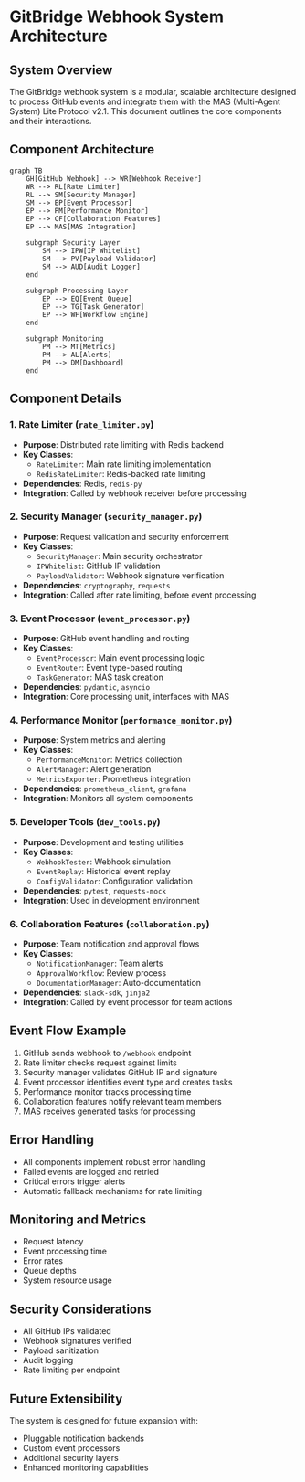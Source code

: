 # GitBridge Webhook System Architecture

## System Overview

The GitBridge webhook system is a modular, scalable architecture designed to process GitHub events and integrate them with the MAS (Multi-Agent System) Lite Protocol v2.1. This document outlines the core components and their interactions.

## Component Architecture

```mermaid
graph TB
    GH[GitHub Webhook] --> WR[Webhook Receiver]
    WR --> RL[Rate Limiter]
    RL --> SM[Security Manager]
    SM --> EP[Event Processor]
    EP --> PM[Performance Monitor]
    EP --> CF[Collaboration Features]
    EP --> MAS[MAS Integration]
    
    subgraph Security Layer
        SM --> IPW[IP Whitelist]
        SM --> PV[Payload Validator]
        SM --> AUD[Audit Logger]
    end
    
    subgraph Processing Layer
        EP --> EQ[Event Queue]
        EP --> TG[Task Generator]
        EP --> WF[Workflow Engine]
    end
    
    subgraph Monitoring
        PM --> MT[Metrics]
        PM --> AL[Alerts]
        PM --> DM[Dashboard]
    end
```

## Component Details

### 1. Rate Limiter (`rate_limiter.py`)
- **Purpose**: Distributed rate limiting with Redis backend
- **Key Classes**: 
  - `RateLimiter`: Main rate limiting implementation
  - `RedisRateLimiter`: Redis-backed rate limiting
- **Dependencies**: Redis, `redis-py`
- **Integration**: Called by webhook receiver before processing

### 2. Security Manager (`security_manager.py`)
- **Purpose**: Request validation and security enforcement
- **Key Classes**:
  - `SecurityManager`: Main security orchestrator
  - `IPWhitelist`: GitHub IP validation
  - `PayloadValidator`: Webhook signature verification
- **Dependencies**: `cryptography`, `requests`
- **Integration**: Called after rate limiting, before event processing

### 3. Event Processor (`event_processor.py`)
- **Purpose**: GitHub event handling and routing
- **Key Classes**:
  - `EventProcessor`: Main event processing logic
  - `EventRouter`: Event type-based routing
  - `TaskGenerator`: MAS task creation
- **Dependencies**: `pydantic`, `asyncio`
- **Integration**: Core processing unit, interfaces with MAS

### 4. Performance Monitor (`performance_monitor.py`)
- **Purpose**: System metrics and alerting
- **Key Classes**:
  - `PerformanceMonitor`: Metrics collection
  - `AlertManager`: Alert generation
  - `MetricsExporter`: Prometheus integration
- **Dependencies**: `prometheus_client`, `grafana`
- **Integration**: Monitors all system components

### 5. Developer Tools (`dev_tools.py`)
- **Purpose**: Development and testing utilities
- **Key Classes**:
  - `WebhookTester`: Webhook simulation
  - `EventReplay`: Historical event replay
  - `ConfigValidator`: Configuration validation
- **Dependencies**: `pytest`, `requests-mock`
- **Integration**: Used in development environment

### 6. Collaboration Features (`collaboration.py`)
- **Purpose**: Team notification and approval flows
- **Key Classes**:
  - `NotificationManager`: Team alerts
  - `ApprovalWorkflow`: Review process
  - `DocumentationManager`: Auto-documentation
- **Dependencies**: `slack-sdk`, `jinja2`
- **Integration**: Called by event processor for team actions

## Event Flow Example

1. GitHub sends webhook to `/webhook` endpoint
2. Rate limiter checks request against limits
3. Security manager validates GitHub IP and signature
4. Event processor identifies event type and creates tasks
5. Performance monitor tracks processing time
6. Collaboration features notify relevant team members
7. MAS receives generated tasks for processing

## Error Handling

- All components implement robust error handling
- Failed events are logged and retried
- Critical errors trigger alerts
- Automatic fallback mechanisms for rate limiting

## Monitoring and Metrics

- Request latency
- Event processing time
- Error rates
- Queue depths
- System resource usage

## Security Considerations

- All GitHub IPs validated
- Webhook signatures verified
- Payload sanitization
- Audit logging
- Rate limiting per endpoint

## Future Extensibility

The system is designed for future expansion with:
- Pluggable notification backends
- Custom event processors
- Additional security layers
- Enhanced monitoring capabilities 